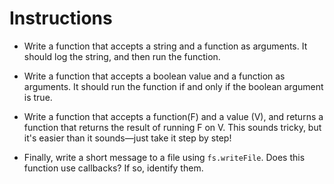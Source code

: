 # **Instructions**

* Write a function that accepts a string and a function as arguments. It should log the string, and then run the function.

* Write a function that accepts a boolean value and a function as arguments. It should run the function if and only if the boolean argument is true.

* Write a function that accepts a function(F) and a value (V), and returns a function that returns the result of running F on V. This sounds tricky, but it's easier than it sounds—just take it step by step!

* Finally, write a short message to a file using `fs.writeFile`. Does this function use callbacks? If so, identify them.
